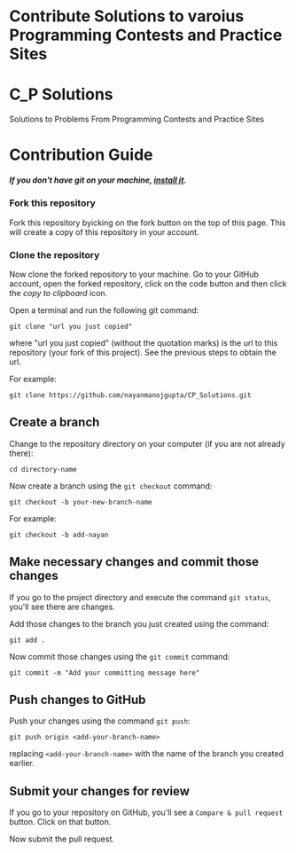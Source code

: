 # Contribute Solutions to varoius Programming Contests and Practice Sites
# C_P Solutions
Solutions to Problems From Programming Contests and Practice Sites


# Contribution Guide
##### If you don't have git on your machine, [install it](https://help.github.com/articles/set-up-git/).

### Fork this repository

Fork this repository byicking on the fork button on the top of this page.
This will create a copy of this repository in your account.

### Clone the repository

Now clone the forked repository to your machine. Go to your GitHub account, open the forked repository, click on the code button and then click the _copy to clipboard_ icon.

Open a terminal and run the following git command:

```
git clone "url you just copied"
```

where "url you just copied" (without the quotation marks) is the url to this repository (your fork of this project). See the previous steps to obtain the url.

For example:

```
git clone https://github.com/nayanmanojgupta/CP_Solutions.git
```

## Create a branch

Change to the repository directory on your computer (if you are not already there):

```
cd directory-name
```

Now create a branch using the `git checkout` command:

```
git checkout -b your-new-branch-name
```

For example:

```
git checkout -b add-nayan
```

## Make necessary changes and commit those changes

If you go to the project directory and execute the command `git status`, you'll see there are changes.

Add those changes to the branch you just created using the command:

```
git add .
```

Now commit those changes using the `git commit` command:

```
git commit -m "Add your committing message here"
```

## Push changes to GitHub

Push your changes using the command `git push`:

```
git push origin <add-your-branch-name>
```

replacing `<add-your-branch-name>` with the name of the branch you created earlier.

## Submit your changes for review

If you go to your repository on GitHub, you'll see a `Compare & pull request` button. Click on that button.

Now submit the pull request.
